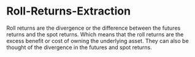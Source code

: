 # Roll-Returns-Extraction
Roll returns are the divergence or the difference between the futures returns and the spot returns. Which means that the roll returns are the excess benefit or cost of owning the underlying asset. They can also be thought of the divergence in the futures and spot returns.
